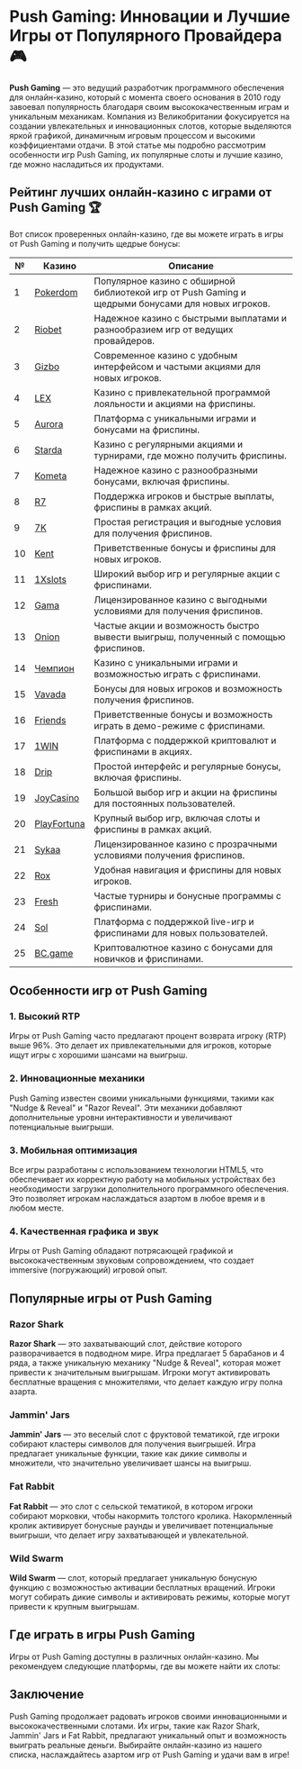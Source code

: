 # Push Gaming: Инновации и Лучшие Игры от Популярного Провайдера 🎮

**Push Gaming** — это ведущий разработчик программного обеспечения для онлайн-казино, который с момента своего основания в 2010 году завоевал популярность благодаря своим высококачественным играм и уникальным механикам. Компания из Великобритании фокусируется на создании увлекательных и инновационных слотов, которые выделяются яркой графикой, динамичным игровым процессом и высокими коэффициентами отдачи. В этой статье мы подробно рассмотрим особенности игр Push Gaming, их популярные слоты и лучшие казино, где можно насладиться их продуктами.

## Рейтинг лучших онлайн-казино с играми от Push Gaming 🏆

Вот список проверенных онлайн-казино, где вы можете играть в игры от Push Gaming и получить щедрые бонусы:

| №  | Казино      | Описание                                                   |
|----|-------------|------------------------------------------------------------|
| 1  | [Pokerdom](https://brandplay.link/4k77v2yx) | Популярное казино с обширной библиотекой игр от Push Gaming и щедрыми бонусами для новых игроков. |
| 2  | [Riobet](https://brandplay.link/7xBLTPyj) | Надежное казино с быстрыми выплатами и разнообразием игр от ведущих провайдеров. |
| 3  | [Gizbo](https://brandplay.link/bprXw4YV) | Современное казино с удобным интерфейсом и частыми акциями для новых игроков. |
| 4  | [LEX](https://brandplay.link/zW4hdDFV) | Казино с привлекательной программой лояльности и акциями на фриспины. |
| 5  | [Aurora](https://10trafic-stat2.com/click/668546556bcc6313411604bd/6766/13032/subaccount) | Платформа с уникальными играми и бонусами на фриспины. |
| 6  | [Starda](https://brandplay.link/fB7xwRFL) | Казино с регулярными акциями и турнирами, где можно получить фриспины. |
| 7  | [Kometa](https://brandplay.link/8ZymQJV8) | Надежное казино с разнообразными бонусами, включая фриспины. |
| 8  | [R7](https://brandplay.link/bMd3Yjsw) | Поддержка игроков и быстрые выплаты, фриспины в рамках акций. |
| 9  | [7K](https://brandplay.link/BvQyFShp) | Простая регистрация и выгодные условия для получения фриспинов. |
| 10 | [Kent](https://brandplay.link/Fv2WP3js) | Приветственные бонусы и фриспины для новых игроков. |
| 11 | [1Xslots](https://brandplay.link/hSB1khtr) | Широкий выбор игр и регулярные акции с фриспинами. |
| 12 | [Gama](https://brandplay.link/j6NMKsDz) | Лицензированное казино с выгодными условиями для получения фриспинов. |
| 13 | [Onion](https://brandplay.link/zBGRVpQ9) | Частые акции и возможность быстро вывести выигрыш, полученный с помощью фриспинов. |
| 14 | [Чемпион](https://temon-gter.cfd/go/lRq?p80412p304504pcc44t17455) | Казино с уникальными играми и возможностью играть с фриспинами. |
| 15 | [Vavada](https://vavadapartner.pro/?promo=ea5c9275-6854-4505-94fc-95ab18221945-linkb2) | Бонусы для новых игроков и возможность получения фриспинов. |
| 16 | [Friends](https://gofriends.vc/linkb2) | Приветственные бонусы и возможность играть в демо-режиме с фриспинами. |
| 17 | [1WIN](https://brandplay.link/smXVpBbG) | Платформа с поддержкой криптовалют и фриспинами в акциях. |
| 18 | [Drip](https://drp-ircp01.com/c07e6a3db) | Простой интерфейс и регулярные бонусы, включая фриспины. |
| 19 | [JoyCasino](https://rpc30.call2me.pro/?/ru/registration?apkpop=0&partner=p24970p3291217pc98f) | Большой выбор игр и акции на фриспины для постоянных пользователей. |
| 20 | [PlayFortuna](https://fortunapromo.net/alt/playfortuna/registration?0dc4a9362a71feb7e3f165fb8e766f70) | Крупный выбор игр, включая слоты и фриспины в рамках акций. |
| 21 | [Sykaa](https://s-two-way.com/?source=linkb2&pid=30697) | Лицензированное казино с прозрачными условиями получения фриспинов. |
| 22 | [Rox](https://rox-pvwfpjgcxe.com/cb1ee18a5) | Удобная навигация и фриспины для новых игроков. |
| 23 | [Fresh](https://fresh-eumwkxwao.com/c3f7b485d) | Частые турниры и бонусные программы с фриспинами. |
| 24 | [Sol](https://sol-mmtdzfbaco.com/cb2415bca) | Платформа с поддержкой live-игр и фриспинами для новых пользователей. |
| 25 | [BC.game](https://partnerbcgame.com/dcc53d441) | Криптовалютное казино с бонусами для новичков и фриспинами. |

## Особенности игр от Push Gaming

### 1. Высокий RTP

Игры от Push Gaming часто предлагают процент возврата игроку (RTP) выше 96%. Это делает их привлекательными для игроков, которые ищут игры с хорошими шансами на выигрыш.

### 2. Инновационные механики

Push Gaming известен своими уникальными функциями, такими как "Nudge & Reveal" и "Razor Reveal". Эти механики добавляют дополнительные уровни интерактивности и увеличивают потенциальные выигрыши.

### 3. Мобильная оптимизация

Все игры разработаны с использованием технологии HTML5, что обеспечивает их корректную работу на мобильных устройствах без необходимости загрузки дополнительного программного обеспечения. Это позволяет игрокам наслаждаться азартом в любое время и в любом месте.

### 4. Качественная графика и звук

Игры от Push Gaming обладают потрясающей графикой и высококачественным звуковым сопровождением, что создает immersive (погружающий) игровой опыт.

## Популярные игры от Push Gaming

### Razor Shark

**Razor Shark** — это захватывающий слот, действие которого разворачивается в подводном мире. Игра предлагает 5 барабанов и 4 ряда, а также уникальную механику "Nudge & Reveal", которая может привести к значительным выигрышам. Игроки могут активировать бесплатные вращения с множителями, что делает каждую игру полна азарта.

### Jammin' Jars

**Jammin' Jars** — это веселый слот с фруктовой тематикой, где игроки собирают кластеры символов для получения выигрышей. Игра предлагает уникальные функции, такие как дикие символы и множители, что значительно увеличивает шансы на выигрыш.

### Fat Rabbit

**Fat Rabbit** — это слот с сельской тематикой, в котором игроки собирают морковки, чтобы накормить толстого кролика. Накормленный кролик активирует бонусные раунды и увеличивает потенциальные выигрыши, что делает игру захватывающей и увлекательной.

### Wild Swarm

**Wild Swarm** — слот, который предлагает уникальную бонусную функцию с возможностью активации бесплатных вращений. Игроки могут собирать дикие символы и активировать режимы, которые могут привести к крупным выигрышам.

## Где играть в игры Push Gaming

Игры от Push Gaming доступны в различных онлайн-казино. Мы рекомендуем следующие платформы, где вы можете найти их слоты:

## Заключение

Push Gaming продолжает радовать игроков своими инновационными и высококачественными слотами. Их игры, такие как Razor Shark, Jammin' Jars и Fat Rabbit, предлагают уникальный опыт и возможность выиграть реальные деньги. Выбирайте онлайн-казино из нашего списка, наслаждайтесь азартом игр от Push Gaming и удачи вам в игре!
